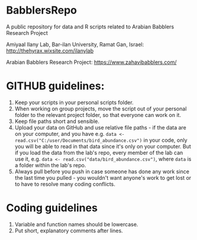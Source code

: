 # BabblersRepo
A public repository for data and R scripts related to Arabian Babblers Research Project

Amiyaal Ilany Lab, Bar-ilan University, Ramat Gan, Israel: 
http://thehyrax.wixsite.com/ilanylab

Arabian Babblers Research Project:
https://www.zahavibabblers.com/

# GITHUB guidelines:
1. Keep your scripts in your personal scripts folder.
2. When working on group projects, move the script out of your personal folder to the relevant project folder, so that everyone can work on it.
3. Keep file paths short and sensible.
4. Upload your data on GitHub and use relative file paths - if the data are on your computer, and you have e.g. `data <- read.csv("C:/user/Documents/bird_abundance.csv")` in your code, only you will be able to read in that data since it's only on your computer. But if you load the data from the lab's repo, every member of the lab can use it, e.g. `data <- read.csv("data/bird_abundance.csv")`, where `data` is a folder within the lab's repo.
5. Always pull before you push in case someone has done any work since the last time you pulled - you wouldn't want anyone's work to get lost or to have to resolve many coding conflicts.

# Coding guidelines
1. Variable and function names should be lowercase.
2. Put short, explanatory comments after lines.
